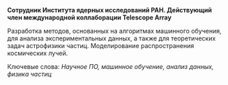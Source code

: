 **Сотрудник Института ядерных исследований РАН. Действующий член международной коллаборации Telescope Array**

Разработка методов, основанных на алгоритмах машинного обучения, для анализа экспериментальных данных, а также для теоретических задач астрофизики частиц. Моделирование распространения космических лучей.

Ключевые слова: *Научное ПО, машинное обучение, анализ данных, физика частиц*